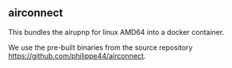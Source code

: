 ## airconnect

This bundles the airupnp for linux AMD64 into a docker container.

We use the pre-built binaries from the source repository https://github.com/philippe44/airconnect.
